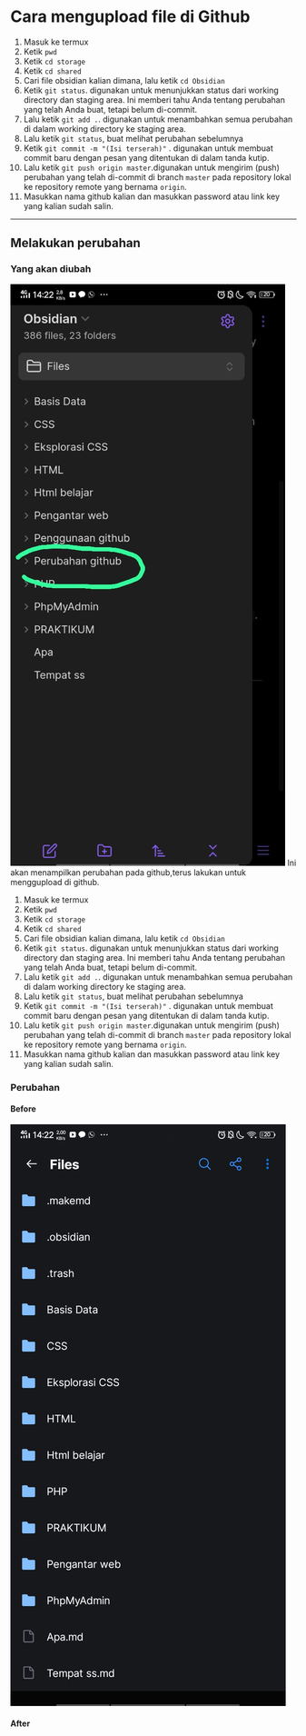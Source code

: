 # Cara mengupload file di Github

1. Masuk ke termux
2. Ketik `pwd`
3. Ketik `cd storage`
4. Ketik `cd shared`
5. Cari file obsidian kalian dimana, lalu ketik `cd Obsidian`
6. Ketik `git status`. digunakan untuk menunjukkan status dari working directory dan staging area. Ini memberi tahu Anda tentang perubahan yang telah Anda buat, tetapi belum di-commit.
7. Lalu ketik `git add .`. digunakan untuk menambahkan semua perubahan di dalam working directory ke staging area.
8. Lalu ketik `git status`, buat melihat perubahan sebelumnya 
9. Ketik `git commit -m "(Isi terserah)"` . digunakan untuk membuat commit baru dengan pesan yang ditentukan di dalam tanda kutip.
10. Lalu ketik `git push origin master`.digunakan untuk mengirim (push) perubahan yang telah di-commit di branch `master` pada repository lokal ke repository remote yang bernama `origin`.
11. Masukkan nama github kalian dan masukkan password atau link key yang kalian sudah salin.
---
## Melakukan perubahan

### Yang akan diubah
![](AsetG/Ss1.jpg)
Ini akan menampilkan perubahan pada github,terus lakukan untuk menggupload di github.
1. Masuk ke termux
2. Ketik `pwd`
3. Ketik `cd storage`
4. Ketik `cd shared`
5. Cari file obsidian kalian dimana, lalu ketik `cd Obsidian`
6. Ketik `git status`. digunakan untuk menunjukkan status dari working directory dan staging area. Ini memberi tahu Anda tentang perubahan yang telah Anda buat, tetapi belum di-commit.
7. Lalu ketik `git add .`. digunakan untuk menambahkan semua perubahan di dalam working directory ke staging area.
8. Lalu ketik `git status`, buat melihat perubahan sebelumnya 
9. Ketik `git commit -m "(Isi terserah)"` . digunakan untuk membuat commit baru dengan pesan yang ditentukan di dalam tanda kutip.
10. Lalu ketik `git push origin master`.digunakan untuk mengirim (push) perubahan yang telah di-commit di branch `master` pada repository lokal ke repository remote yang bernama `origin`.
11. Masukkan nama github kalian dan masukkan password atau link key yang kalian sudah salin.

### Perubahan

#### Before
![](AsetG/Ss2.jpg)
#### After